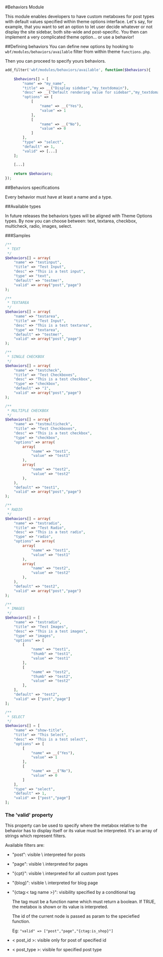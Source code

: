 #Behaviors Module

This module enables developers to have custom metaboxes for post types with default values specified within theme options interface. 
Let's say, for example, that you want to set an option to let user decide whatever or not display the site sidebar, both site-wide and post-specific. You then can implement a very complicated theme option... or use a behavior!

##Defining behaviors
You can define new options by hooking to `wbf/modules/behaviors/available` filter from within theme `functions.php`.

Then you can proceed to specify yours behaviors.

```php
add_filter('wbf/modules/behaviors/available', function($behaviors){
    
    $behaviors[] = [
        "name" => "my_name",
        "title" => __("Display sidebar","my_textdomain"),
        "desc" => __("Default rendering value for sidebar","my_textdomain"),
        "options" => [
            [
                "name" => __("Yes"),
                "value" => 1
            ],
            [
                "name" => __("No"),
                "value" => 0
            ]
        ],
        "type" => "select",
        "default" => 1,
        "valid" => [...]
    ];
    
    [...]
    
    return $behaviors;
});
```

##Behaviors specifications

Every behavior must have at least a name and a type.

##Available types

In future releases the behaviors types will be aligned with Theme Options types. By now you can choose between: text, textarea, checkbox, multicheck, radio, images, select.

###Samples

```php
/**
 * TEXT
 */
$behaviors[] = array(
    "name" => "testinput",
    "title" => "Test Input",
    "desc" => "This is a test input",
    "type" => "text",
    "default" => "testme!",
    "valid" => array("post","page")
);

/**
 * TEXTAREA
 */
$behaviors[] = array(
    "name" => "testarea",
    "title" => "Test Input",
    "desc" => "This is a test textarea",
    "type" => "textarea",
    "default" => "testme!",
    "valid" => array("post","page")
);

/**
 * SINGLE CHECKBOX
 */
$behaviors[] = array(
    "name" => "testcheck",
    "title" => "Test Checkboxes",
    "desc" => "This is a test checkbox",
    "type" => "checkbox",
    "default" => "1",
    "valid" => array("post","page")
);

/**
 * MULTIPLE CHECKBOX
 */
$behaviors[] = array(
    "name" => "testmulticheck",
    "title" => "Test Checkboxes",
    "desc" => "This is a test checkbox",
    "type" => "checkbox",
    "options" => array(
        array(
            "name" => "test1",
            "value" => "test1"
        ),
        array(
            "name" => "test2",
            "value" => "test2"
        ),
    ),
    "default" => "test1",
    "valid" => array("post","page")
);

/**
 * RADIO
 */
$behaviors[] = array(
    "name" => "testradio",
    "title" => "Test Radio",
    "desc" => "This is a test radio",
    "type" => "radio",
    "options" => array(
        array(
            "name" => "test1",
            "value" => "test1"
        ),
        array(
            "name" => "test2",
            "value" => "test2"
        ),
    ),
    "default" => "test2",
    "valid" => array("post","page")
);

/**
 * IMAGES
 */
$behaviors[] = [
    "name" => "testradio",
    "title" => "Test Images",
    "desc" => "This is a test images",
    "type" => "images",
    "options" => [
        [
            "name" => "test1",
            "thumb" => "test1",
            "value" => "test1"
        ],
        [
            "name" => "test2",
            "thumb" => "test2",
            "value" => "test2"
        ],
    ],
    "default" => "test2",
    "valid" => ["post","page"]
];

/**
 * SELECT
 */
$behaviors[] = [
    "name" => "show-title",
    "title" => "This Select",
    "desc" => "This is a test select",
    "options" => [
        [
            "name" => __("Yes"),
            "value" => 1
        ],
        [
            "name" => __("No"),
            "value" => 0
        ]
    ],
    "type" => "select",
    "default" => 1,
    "valid" => ["post","page"]
];
```
    
### The 'valid' property

This property can be used to specify where the metabox relative to the behavior has to display itself or its value must be interpreted. It's an array of strings which represent filters. 

Available filters are:

- "post": visible \ interpreted for posts

- "page": visible \ interpreted for pages

- "{cpt}": visible \ interpreted for all custom post types

- "{blog}": visible \ interpreted for blog page

- "{ctag:< tag name >}": visibility specified by a conditional tag

    The tag must be a function name which must return a boolean. If TRUE, the metabox is shown or its value is interpreted.
    
    The id of the current node is passed as param to the speciefied function.
    
    Eg: `"valid" => ["post","page","{ctag:is_shop}"]`

- < post_id >: visible only for post of specified id

- < post_type >: visible for specified post type


